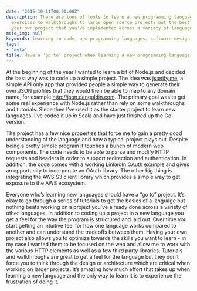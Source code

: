 ```yaml
---
date: "2015-10-11T00:00:00Z"
description: There are tons of tools to learn a new programming language from simple
  exercices to walkthroughs to large open source projects but the best way is to have
  your own project that you've implemented across a variety of languages.
meta_img: null
keywords: learning to code, new programming languages, software design
tags:
- 'meta'
title: Have a 'go to' project when learning a new programming language
---
```


At the beginning of the year I wanted to learn a bit of Node.js and decided the best way was to code up a simple project. The idea was <a href="http://jsonify.me/" target="_blank">jsonify.me</a>, a simple API only app that provided people a simple way to generate their own JSON profiles that they would then be able to map to any domain name, for example http://json.dangoldin.com. The primary goal was to get some real experience with Node.js rather than rely on some walkthroughs and tutorials. Since then I’ve used it as the starter project to learn new languages. I’ve coded it up in Scala and have just finished up the Go version.

The project has a few nice properties that force me to gain a pretty good understanding of the language and how a typical project plays out. Despite being a pretty simple program it touches a bunch of modern web components. The code needs to be able to parse and modify HTTP requests and headers in order to support redirection and authentication. In addition, the code comes with a working LinkedIn OAuth example and gives an opportunity to incorporate an OAuth library. The other big thing is integrating the AWS S3 client library which provides a simple way to get exposure to the AWS ecosystem.

Everyone who’s learning new languages should have a “go to” project. It’s okay to go through a series of tutorials to get the basics of a language but nothing beats working on a project you’ve already done across a variety of other languages. In addition to coding up a project in a new language you get a feel for the way the program is structured and laid out. Over time you start getting an intuitive feel for how one language works compared to another and can understand the tradeoffs between them. Having your own project also allows you to optimize towards the skills you want to learn - in my case I wanted them to be focused on the web and allow me to work with the various HTTP elements as well as a few third party libraries. Tutorials and walkthroughs are great to get a feel for the language but they don’t force you to think through the design or architecture which are critical when working on larger projects. It’s amazing how much effort that takes up when learning a new language and the only way to learn it is to experience the frustration of doing it.
